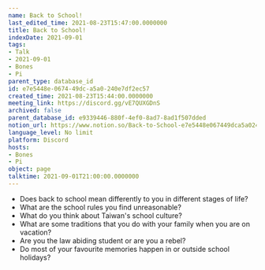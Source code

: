 ```yaml
---
name: Back to School!
last_edited_time: 2021-08-23T15:47:00.0000000
title: Back to School!
indexDate: 2021-09-01
tags:
- Talk
- 2021-09-01
- Bones
- Pi
parent_type: database_id
id: e7e5448e-0674-49dc-a5a0-240e7df2ec57
created_time: 2021-08-23T15:44:00.0000000
meeting_link: https://discord.gg/vE7QUXGDnS
archived: false
parent_database_id: e9339446-880f-4ef0-8ad7-8ad1f507dded
notion_url: https://www.notion.so/Back-to-School-e7e5448e067449dca5a0240e7df2ec57
language_level: No limit
platform: Discord
hosts:
- Bones
- Pi
object: page
talktime: 2021-09-01T21:00:00.0000000
---
```


   - Does back to school mean differently to you in different stages of life?
   - What are the school rules you find unreasonable?
   - What do you think about Taiwan's school culture?
   - What are some traditions that you do with your family when you are on vacation?
   - Are you the law abiding student or are you a rebel?
   - Do most of your favourite memories happen in or outside school holidays?








